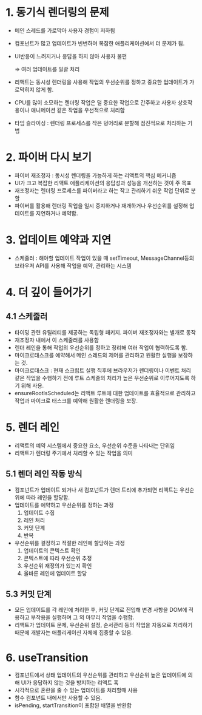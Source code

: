 # 1. 동기식 렌더링의 문제

- 메인 스레드를 가로막아 사용자 경험이 저하됨
- 컴포넌트가 많고 업데이트가 빈번하며 복잡한 애플리케이션에서 더 문제가 됨.
- UI반응이 느려지거나 응답을 하지 않아 사용자 불편
    
    ⇒ 여러 업데이트를 일괄 처리
    
- 리액트는 동시성 렌더링을 사용해 작업의 우선순위를 정하고 중요한 업데이트가 가로막히지 않게 함.
- CPU를 많이 소모하는 렌더링 작업은 덜 중요한 작업으로 간주하고 사용자 상호작용이나 애니메이션 같은 작업을 우선적으로 처리함
- 타임 슬라이싱 : 렌더링 프로세스를 작은 덩어리로 분할해 점진적으로 처리하는 기법

# 2. 파이버 다시 보기

- 파이버 재조정자 : 동시성 렌더링을 가능하게 하는 리액트의 핵심 메커니즘
- UI가 크고 복잡한 리액트 애플리케이션의 응답성과 성능을 개선하는 것이 주 목표
- 재조정자는 렌더링 프로세스를 파이버라고 하는 작고 관리하기 쉬운 작업 단위로 분할
- 파이버를 활용해 렌더링 작업을 일시 중지하거나 재개하거나 우선순위를 설정해 업데이트를 지연하거나 예약함.

# 3. 업데이트 예약과 지연

- 스케줄러 : 해야할 업데이트 작업이 있을 때 setTimeout, MessageChannel등의 브라우저 API를 사용해 작업을 예약, 관리하는 시스템

# 4. 더 깊이 들어가기

## 4.1 스케줄러

- 타이밍 관련 유틸리티를 제공하는 독립형 패키지. 파이버 재조정자와는 별개로 동작
- 재조정자 내에서 이 스케줄러를 사용함
- 렌더 레인을 통해 작업의 우선순위를 정하고 정리해 여러 작업이 협력하도록 함.
- 마이크로태스크를 예약해서 메인 스레드의 제어를 관리하고 원활한 실행을 보장하는 것.
- 마이크로태스크 : 현재 스크립트 실행 직후에 브라우저가 렌더링이나 이벤트 처리 같은 작업을 수행하기 전에 루트 스케줄의 처리가 높은 우선순위로 이루어지도록 하기 위해 사용.
- ensureRootIsScheduled는 리액트 루트에 대한 업데이트를 효율적으로 관리하고 작업과 마이크로 태스크를 예약해 원활한 렌더링을 보장.

# 5. 렌더 레인

- 리액트의 예약 시스템에서 중요한 요소, 우선순위 수준을 나타내는 단위임
- 리액트가 렌더링 주기에서 처리할 수 있는 작업을 의미

## 5.1 렌더 레인 작동 방식

- 컴포넌트가 업데이트 되거나 새 컴포넌트가 렌더 트리에 추가되면 리액트는 우선순위에 따라 레인을 할당함.
- 업데이트를 예약하고 우선순위를 정하는 과정
    1. 업데이트 수집
    2. 레인 처리
    3. 커밋 단계
    4. 반복
- 우선순위를 결정하고 적절한 레인에 할당하는 과정
    1. 업데이트의 콘텍스트 확인
    2. 콘텍스트에 따라 우선순위 추정
    3. 우선순위 재정의가 있는지 확인
    4. 올바른 레인에 업데이트 할당

## 5.3 커밋 단계

- 모든 업데이트를 각 레인에 처리한 후, 커밋 단계로 진입해 변경 사항을 DOM에 적용하고 부작용을 실행하며 그 외 마무리 작업을 수행함.
- 리액트가 업데이트 문제, 우선순위 설정, 순서관리 등의 작업을 자동으로 처리하기 때문에 개발자는 애플리케이션 자체에 집중할 수 있음.

# 6. useTransition

- 컴포넌트에서 상태 업데이트의 우선순위를 관리하고 우선순위 높은 업데이트에 의해 UI가 응답하지 않는 것을 방지하는 리액트 훅
- 시각적으로 혼란을 줄 수 있는 업데이트를 처리할때 사용
- 함수 컴포넌트 내에서만 사용할 수 있음.
- isPending, startTransition이 포함된 배열을 반환함
